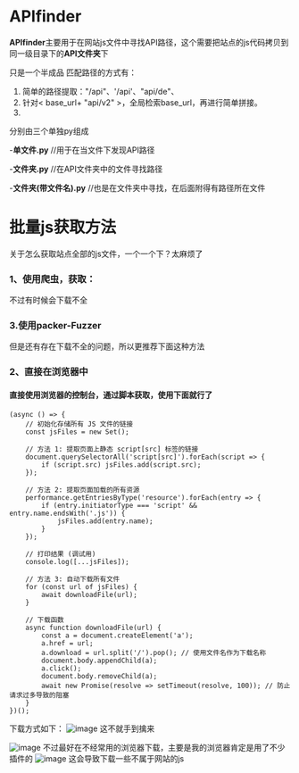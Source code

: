 # APIfinder
**APIfinder**主要用于在网站js文件中寻找API路径，这个需要把站点的js代码拷贝到同一级目录下的**API文件夹**下

  只是一个半成品
匹配路径的方式有：
1. 简单的路径提取："/api"、'/api'、"api/de"、
2. 针对< base_url+ "api/v2" >，全局检索base_url，再进行简单拼接。
3. 
  分别由三个单独py组成

-**单文件.py**   //用于在当文件下发现API路径

-**文件夹.py**     //在API文件夹中的文件寻找路径

-**文件夹(带文件名).py**     //也是在文件夹中寻找，在后面附得有路径所在文件

# 批量js获取方法
关于怎么获取站点全部的js文件，一个一个下？太麻烦了
### 1、使用爬虫，获取：
不过有时候会下载不全
### 3.使用packer-Fuzzer
但是还有存在下载不全的问题，所以更推荐下面这种方法
### 2、直接在浏览器中
#### 直接使用浏览器的控制台，通过脚本获取，使用下面就行了


```
(async () => {
    // 初始化存储所有 JS 文件的链接
    const jsFiles = new Set();

    // 方法 1: 提取页面上静态 script[src] 标签的链接
    document.querySelectorAll('script[src]').forEach(script => {
        if (script.src) jsFiles.add(script.src);
    });

    // 方法 2: 提取页面加载的所有资源
    performance.getEntriesByType('resource').forEach(entry => {
        if (entry.initiatorType === 'script' && entry.name.endsWith('.js')) {
            jsFiles.add(entry.name);
        }
    });

    // 打印结果 (调试用)
    console.log([...jsFiles]);

    // 方法 3: 自动下载所有文件
    for (const url of jsFiles) {
        await downloadFile(url);
    }

    // 下载函数
    async function downloadFile(url) {
        const a = document.createElement('a');
        a.href = url;
        a.download = url.split('/').pop(); // 使用文件名作为下载名称
        document.body.appendChild(a);
        a.click();
        document.body.removeChild(a);
        await new Promise(resolve => setTimeout(resolve, 100)); // 防止请求过多导致的阻塞
    }
})();
```
下载方式如下：
![image](https://github.com/user-attachments/assets/55bc2acc-ebc7-474b-a759-ff54fc3626e4)
这不就手到擒来

![image](https://github.com/user-attachments/assets/bcbcd728-2dfd-4ed8-88bf-e1555f8fd062)
不过最好在不经常用的浏览器下载，主要是我的浏览器肯定是用了不少插件的
![image](https://github.com/user-attachments/assets/5721b0bd-6f64-4066-9586-b9584c50b47f)
这会导致下载一些不属于网站的js
